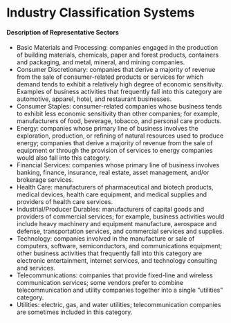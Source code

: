 # Industry Classification Systems

#### Description of Representative Sectors
- Basic Materials and Processing: companies engaged in the production of building materials, chemicals, paper and forest products, containers and packaging, and metal, mineral, and mining companies.
- Consumer Discretionary: companies that derive a majority of revenue from the sale of consumer-related products or services for which demand tends to exhibit a relatively high degree of economic sensitivity. Examples of business activities that frequently fall into this category are automotive, apparel, hotel, and restaurant businesses.
- Consumer Staples: consumer-related companies whose business tends to exhibit less economic sensitivity than other companies; for example, manufacturers of food, beverage, tobacco, and personal care products.
- Energy: companies whose primary line of business involves the exploration, production, or refining of natural resources used to produce energy; companies that derive a majority of revenue from the sale of equipment or through the provision of services to energy companies would also fall into this category.
- Financial Services: companies whose primary line of business involves banking, finance, insurance, real estate, asset management, and/or brokerage services.
- Health Care: manufacturers of pharmaceutical and biotech products, medical devices, health care equipment, and medical supplies and providers of health care services.
- Industrial/Producer Durables: manufacturers of capital goods and providers of commercial services; for example, business activities would include heavy machinery and equipment manufacture, aerospace and defense, transportation services, and commercial services and supplies.
- Technology: companies involved in the manufacture or sale of computers, software, semiconductors, and communications equipment; other business activities that frequently fall into this category are electronic entertainment, internet services, and technology consulting and services.
- Telecommunications: companies that provide fixed-line and wireless communication services; some vendors prefer to combine telecommunication and utility companies together into a single “utilities” category.
- Utilities: electric, gas, and water utilities; telecommunication companies are sometimes included in this category.
